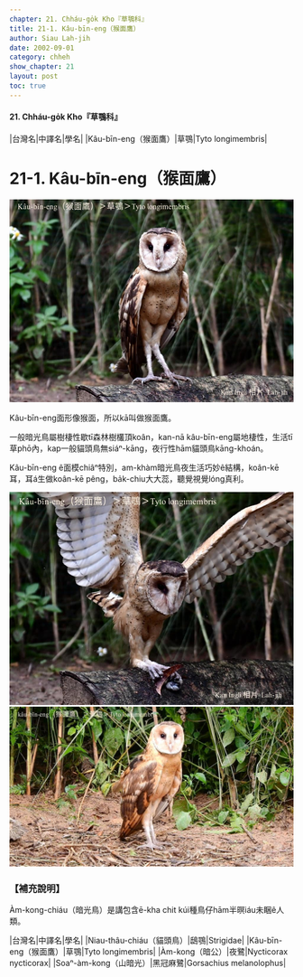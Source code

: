 ```yaml
---
chapter: 21. Chháu-go̍k Kho『草鶚科』
title: 21-1. Kâu-bīn-eng（猴面鷹）
author: Siau Lah-jih
date: 2002-09-01
category: chheh
show_chapter: 21
layout: post
toc: true
---
```


#### 21. Chháu-go̍k Kho『草鶚科』


|台灣名|中譯名|學名|
|Kâu-bīn-eng（猴面鷹）|草鶚|Tyto longimembris|


# 21-1. Kâu-bīn-eng（猴面鷹）

![](../too5/21/21-1-1.Kâu-bīn-eng.jpg)


Kâu-bīn-eng面形像猴面，所以kā叫做猴面鷹。

一般暗光鳥屬樹棲性歇tī森林樹欉頂koân，kan-nā kâu-bīn-eng屬地棲性，生活tī草phō內，kap一般貓頭鳥無siáⁿ-kāng，夜行性hām貓頭鳥kāng-khoán。

Kâu-bīn-eng ê面模chiâⁿ特別，am-khàm暗光鳥夜生活巧妙ê結構，koân-kē耳，耳á生做koân-kē pêng，ba̍k-chiu大大蕊，聽覺視覺lóng真利。


![](../too5/21/21-1-2.Kâu-bīn-eng.jpg)
![](../too5/21/21-1-3.Kâu-bīn-eng.jpg)


### 【補充說明】

Àm-kong-chiáu（暗光鳥）是講包含ē-kha chit kúi種鳥仔hām半暝iáu未睏ê人類。

|台灣名|中譯名|學名|
|Niau-thâu-chiáu（貓頭鳥）|鴟鶚|Strigidae|
|Kâu-bīn-eng（猴面鷹）|草鶚|Tyto longimembris|
|Àm-kong（暗公）|夜鷺|Nycticorax nycticorax|
|Soaⁿ-àm-kong（山暗光）|黑冠麻鷺|Gorsachius melanolophus|



